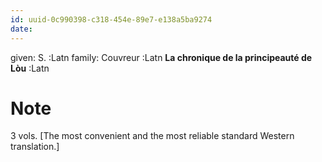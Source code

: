 ```yaml
---
id: uuid-0c990398-c318-454e-89e7-e138a5ba9274
date: 
---
```


given: S.  :Latn
family: Couvreur :Latn
**La chronique de la principeauté de Lòu** :Latn
# Note
3 vols. [The most convenient and the most reliable standard Western translation.]
